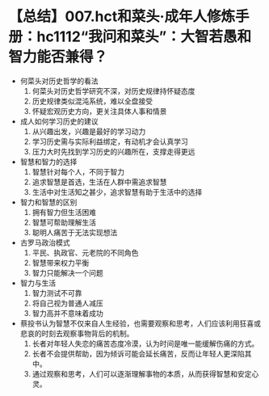 # 【总结】007.hct和菜头·成年人修炼手册：hc1112“我问和菜头”：大智若愚和智力能否兼得？

-   何菜头对历史哲学的看法
    1.  何菜头对历史哲学研究不深，对历史规律持怀疑态度
    2.  历史规律类似混沌系统，难以全盘接受
    3.  怀疑宏观历史方向，更关注具体人事和情景
-   成人如何学习历史的建议
    1.  从兴趣出发，兴趣是最好的学习动力
    2.  学习历史需与实际利益绑定，有动机才会认真学习
    3.  压力大时先找到学习历史的兴趣所在，支撑走得更远
-   智慧和智力的选择
    1.  智慧针对每个人，不同于智力
    2.  追求智慧是首选，生活在人群中需追求智慧
    3.  生活中对生活知之甚少，追求智慧有助于生活中的选择
-   智力和智慧的区别
    1.  拥有智力但生活困难
    2.  智慧可帮助理解生活
    3.  聪明人痛苦于无法实现想法
-   古罗马政治模式
    1.  平民、执政官、元老院的不同角色
    2.  智慧带来权力平衡
    3.  智力只能解决一个问题
-   智力与生活
    1.  智力测试不可靠
    2.  将自己视为普通人减压
    3.  智力高并不意味着成功
-   蔡投书认为智慧不仅来自人生经验，也需要观察和思考，人们应该利用狂喜或悲哀的时刻去观察事物背后的机制。
    1.  长者对年轻人失恋的痛苦态度冷漠，认为时间是唯一能缓解伤痛的方式。
    2.  长者不会提供帮助，因为倾诉可能会延长痛苦，反而让年轻人更深陷其中。
    3.  通过观察和思考，人们可以逐渐理解事物的本质，从而获得智慧和安定心灵。